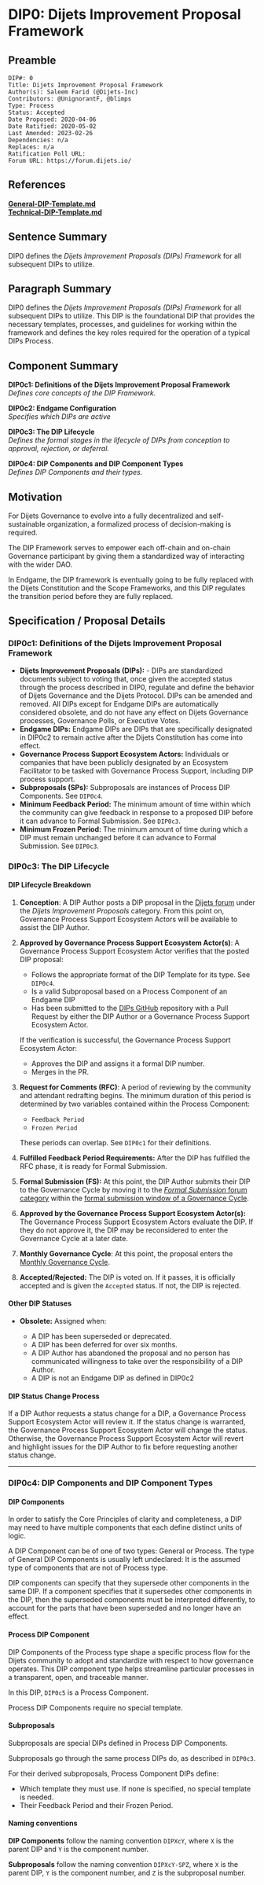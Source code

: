 # DIP0: Dijets Improvement Proposal Framework

## Preamble

```
DIP#: 0
Title: Dijets Improvement Proposal Framework
Author(s): Saleem Farid (@Dijets-Inc)
Contributors: @UnignorantF, @blimps
Type: Process
Status: Accepted
Date Proposed: 2020-04-06
Date Ratified: 2020-05-02
Last Amended: 2023-02-26
Dependencies: n/a
Replaces: n/a
Ratification Poll URL:
Forum URL: https://forum.dijets.io/
```

## References

**[General-DIP-Template.md](General-DIP-Template.md)**  
**[Technical-DIP-Template.md](Technical-DIP-Template.md)**

## Sentence Summary

DIP0 defines the *Dijets Improvement Proposals (DIPs) Framework* for all subsequent DIPs to utilize.

## Paragraph Summary

DIP0 defines the *Dijets Improvement Proposals (DIPs) Framework* for all subsequent DIPs to utilize. This DIP is the foundational DIP that provides the necessary templates, processes, and guidelines for working within the framework and defines the key roles required for the operation of a typical DIPs Process.

## Component Summary

**DIP0c1: Definitions of the Dijets Improvement Proposal Framework**  
*Defines core concepts of the DIP Framework.*  

**DIP0c2: Endgame Configuration**  
*Specifies which DIPs are active*  

**DIP0c3: The DIP Lifecycle**  
*Defines the formal stages in the lifecycle of DIPs from conception to approval, rejection, or deferral.*  

**DIP0c4: DIP Components and DIP Component Types**  
*Defines DIP Components and their types.*  

## Motivation

For Dijets Governance to evolve into a fully decentralized and self-sustainable organization, a formalized process of decision-making is required.

The DIP Framework serves to empower each off-chain and on-chain Governance participant by giving them a standardized way of interacting with the wider DAO.

In Endgame, the DIP framework is eventually going to be fully replaced with the Dijets Constitution and the Scope Frameworks, and this DIP regulates the transition period before they are fully replaced.

## Specification / Proposal Details

### DIP0c1: Definitions of the Dijets Improvement Proposal Framework

- **Dijets Improvement Proposals (DIPs):** - DIPs are standardized documents subject to voting that, once given the accepted status through the process described in DIP0, regulate and define the behavior of Dijets Governance and the Dijets Protocol. DIPs can be amended and removed. All DIPs except for Endgame DIPs are automatically considered obsolete, and do not have any effect on Dijets Governance processes, Governance Polls, or Executive Votes.
- **Endgame DIPs:** Endgame DIPs are DIPs that are specifically designated in DIP0c2 to remain active after the Dijets Constitution has come into effect.
- **Governance Process Support Ecosystem Actors:** Individuals or companies that have been publicly designated by an Ecosystem Facilitator to be tasked with Governance Process Support, including DIP process support.
-   **Subproposals (SPs):** Subproposals are instances of Process DIP Components. See `DIP0c4`.  
-   **Minimum Feedback Period:** The minimum amount of time within which the community can give feedback in response to a proposed DIP before it can advance to Formal Submission. See `DIP0c3`.  
-   **Minimum Frozen Period:** The minimum amount of time during which a DIP must remain unchanged before it can advance to Formal Submission. See `DIP0c3`.

### DIP0c3: The DIP Lifecycle

#### DIP Lifecycle Breakdown

1. **Conception**: A DIP Author posts a DIP proposal in the [Dijets forum](https://forum.dijets.io/) under the *Dijets Improvement Proposals* category. From this point on, Governance Process Support Ecosystem Actors will be available to assist the DIP Author.

2. **Approved by Governance Process Support Ecosystem Actor(s)**: A Governance Process Support Ecosystem Actor verifies that the posted DIP proposal:

   - Follows the appropriate format of the DIP Template for its type. See `DIP0c4`.
   - Is a valid Subproposal based on a Process Component of an Endgame DIP
   - Has been submitted to the [DIPs GitHub](https://github.com/lasthyphen/dips) repository with a Pull Request by either the DIP Author or a Governance Process Support Ecosystem Actor.

   If the verification is successful, the Governance Process Support Ecosystem Actor:

   - Approves the DIP and assigns it a formal DIP number.
   - Merges in the PR.

3. **Request for Comments (RFC)**: A period of reviewing by the community and attendant redrafting begins. The minimum duration of this period is determined by two variables contained within the Process Component:

   - `Feedback Period`
   - `Frozen Period`

   These periods can overlap. See `DIP0c1` for their definitions.

4. **Fulfilled Feedback Period Requirements:** After the DIP has fulfilled the RFC phase, it is ready for Formal Submission.

5. **Formal Submission (FS):** At this point, the DIP Author submits their DIP to the Governance Cycle by moving it to the [*Formal Submission* forum category](https://forum.dijets.io) within the [formal submission window of a Governance Cycle](https://github.com/lasthyphen/dips/blob/master/DIP51/dip51.md#dip51c1-governance-cycle-breakdown).

6. **Approved by the Governance Process Support Ecosystem Actor(s):** The Governance Process Support Ecosystem Actors evaluate the DIP. If they do not approve it, the DIP may be reconsidered to enter the Governance Cycle at a later date.

7. **Monthly Governance Cycle**: At this point, the proposal enters the [Monthly Governance Cycle](https://github.com/lasthyphen/dips/blob/master/DIP51/dip51.md).

8. **Accepted/Rejected:** The DIP is voted on. If it passes, it is officially accepted and is given the `Accepted` status. If not, the DIP is rejected.

#### Other DIP Statuses

- **Obsolete:** Assigned when:

  - A DIP has been superseded or deprecated.
  - A DIP has been deferred for over six months.
  - A DIP Author has abandoned the proposal and no person has communicated willingness to take over the responsibility of a DIP Author.
  - A DIP is not an Endgame DIP as defined in DIP0c2

#### DIP Status Change Process

If a DIP Author requests a status change for a DIP, a Governance Process Support Ecosystem Actor will review it. If the status change is warranted, the Governance Process Support Ecosystem Actor will change the status. Otherwise, the Governance Process Support Ecosystem Actor will revert and highlight issues for the DIP Author to fix before requesting another status change.

---

### DIP0c4: DIP Components and DIP Component Types

#### DIP Components

In order to satisfy the Core Principles of clarity and completeness, a DIP may need to have multiple components that each define distinct units of logic.

A DIP Component can be of one of two types: General or Process. The type of General DIP Components is usually left undeclared: It is the assumed type of components that are not of Process type.

DIP components can specify that they supersede other components in the same DIP. If a component specifies that it supersedes other components in the DIP, then the superseded components must be interpreted differently, to account for the parts that have been superseded and no longer have an effect.

#### Process DIP Component  

DIP Components of the Process type shape a specific process flow for the Dijets community to adopt and standardize with respect to how governance operates. This DIP component type helps streamline particular processes in a transparent, open, and traceable manner.

In this DIP, `DIP0c5` is a Process Component.

Process DIP Components require no special template.

#### Subproposals

Subproposals are special DIPs defined in Process DIP Components.

Subproposals go through the same process DIPs do, as described in `DIP0c3`.

For their derived subproposals, Process Component DIPs define:

- Which template they must use. If none is specified, no special template is needed.
- Their Feedback Period and their Frozen Period.

#### Naming conventions

**DIP Components** follow the naming convention `DIPXcY`, where `X` is the parent DIP and `Y` is the component number.

**Subproposals** follow the naming convention `DIPXcY-SPZ`, where `X` is the parent DIP, `Y` is the component number, and `Z` is the subproposal number.
